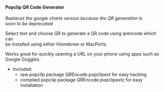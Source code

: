 #### Popclip QR Code Generator  
_Replaces the google charts version because the QR generation is  
soon to be deprecated_

Select text and choose QR to generate a QR code using qrencode which can  
be installed using either Homebrew or MacPorts.   

Works great for quickly opening a URL on your phone using apps such as Google Goggles.  

- Included:  
  - raw popclip package QREncode.popclipext for easy hacking
  - compiled popclip package QREncode.popclipextz for easy installation
